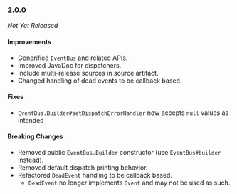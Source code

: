 ### 2.0.0

_Not Yet Released_

#### Improvements

- Generified `EventBus` and related APIs.
- Improved JavaDoc for dispatchers.
- Include multi-release sources in source artifact.
- Changed handling of dead events to be callback based.

#### Fixes

- `EventBus.Builder#setDispatchErrorHandler` now accepts `null` values as intended

#### Breaking Changes

- Removed public `EventBus.Builder` constructor (use `EventBus#builder` instead).
- Removed default dispatch printing behavior.
- Refactored `DeadEvent` handling to be callback based.
    - `DeadEvent` no longer implements `Event` and may not be used as such.